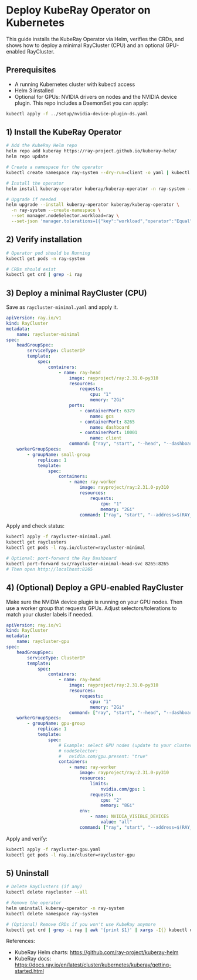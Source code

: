 # Deploy KubeRay Operator on Kubernetes

This guide installs the KubeRay Operator via Helm, verifies the CRDs, and shows how to deploy a minimal RayCluster (CPU) and an optional GPU-enabled RayCluster.

## Prerequisites

- A running Kubernetes cluster with kubectl access
- Helm 3 installed
- Optional for GPUs: NVIDIA drivers on nodes and the NVIDIA device plugin. This repo includes a DaemonSet you can apply:

```bash
kubectl apply -f ../setup/nvidia-device-plugin-ds.yaml
```

## 1) Install the KubeRay Operator

```bash
# Add the KubeRay Helm repo
helm repo add kuberay https://ray-project.github.io/kuberay-helm/
helm repo update

# Create a namespace for the operator
kubectl create namespace ray-system --dry-run=client -o yaml | kubectl apply -f -

# Install the operator
helm install kuberay-operator kuberay/kuberay-operator -n ray-system --set manager.nodeSelector.workload=ray --set-json 'manager.tolerations=[{"key":"workload","operator":"Equal","value":"ray","effect":"NoSchedule"}]'

# Upgrade if needed
helm upgrade --install kuberay-operator kuberay/kuberay-operator \
  -n ray-system --create-namespace \
  --set manager.nodeSelector.workload=ray \
  --set-json 'manager.tolerations=[{"key":"workload","operator":"Equal","value":"ray","effect":"NoSchedule"}]'
```

## 2) Verify installation

```bash
# Operator pod should be Running
kubectl get pods -n ray-system

# CRDs should exist
kubectl get crd | grep -i ray
```

## 3) Deploy a minimal RayCluster (CPU)

Save as `raycluster-minimal.yaml` and apply it.

```yaml
apiVersion: ray.io/v1
kind: RayCluster
metadata:
	name: raycluster-minimal
spec:
	headGroupSpec:
		serviceType: ClusterIP
		template:
			spec:
				containers:
					- name: ray-head
						image: rayproject/ray:2.31.0-py310
						resources:
							requests:
								cpu: "1"
								memory: "2Gi"
						ports:
							- containerPort: 6379
								name: gcs
							- containerPort: 8265
								name: dashboard
							- containerPort: 10001
								name: client
						command: ["ray", "start", "--head", "--dashboard-host=0.0.0.0"]
	workerGroupSpecs:
		- groupName: small-group
			replicas: 1
			template:
				spec:
					containers:
						- name: ray-worker
							image: rayproject/ray:2.31.0-py310
							resources:
								requests:
									cpu: "1"
									memory: "2Gi"
							command: ["ray", "start", "--address=$(RAY_HEAD_SERVICE_HOST):6379"]
```

Apply and check status:

```bash
kubectl apply -f raycluster-minimal.yaml
kubectl get rayclusters
kubectl get pods -l ray.io/cluster=raycluster-minimal

# Optional: port-forward the Ray Dashboard
kubectl port-forward svc/raycluster-minimal-head-svc 8265:8265
# Then open http://localhost:8265
```

## 4) (Optional) Deploy a GPU-enabled RayCluster

Make sure the NVIDIA device plugin is running on your GPU nodes. Then use a worker group that requests GPUs. Adjust selectors/tolerations to match your cluster labels if needed.

```yaml
apiVersion: ray.io/v1
kind: RayCluster
metadata:
	name: raycluster-gpu
spec:
	headGroupSpec:
		serviceType: ClusterIP
		template:
			spec:
				containers:
					- name: ray-head
						image: rayproject/ray:2.31.0-py310
						resources:
							requests:
								cpu: "1"
								memory: "2Gi"
						command: ["ray", "start", "--head", "--dashboard-host=0.0.0.0"]
	workerGroupSpecs:
		- groupName: gpu-group
			replicas: 1
			template:
				spec:
					# Example: select GPU nodes (update to your cluster's labels if different)
					# nodeSelector:
					#   nvidia.com/gpu.present: "true"
					containers:
						- name: ray-worker
							image: rayproject/ray:2.31.0-py310
							resources:
								limits:
									nvidia.com/gpu: 1
								requests:
									cpu: "2"
									memory: "8Gi"
							env:
								- name: NVIDIA_VISIBLE_DEVICES
									value: "all"
							command: ["ray", "start", "--address=$(RAY_HEAD_SERVICE_HOST):6379"]
```

Apply and verify:

```bash
kubectl apply -f raycluster-gpu.yaml
kubectl get pods -l ray.io/cluster=raycluster-gpu
```

## 5) Uninstall

```bash
# Delete RayClusters (if any)
kubectl delete raycluster --all

# Remove the operator
helm uninstall kuberay-operator -n ray-system
kubectl delete namespace ray-system

# (Optional) Remove CRDs if you won't use KubeRay anymore
kubectl get crd | grep -i ray | awk '{print $1}' | xargs -I{} kubectl delete crd {}
```

References:
- KubeRay Helm charts: https://github.com/ray-project/kuberay-helm
- KubeRay docs: https://docs.ray.io/en/latest/cluster/kubernetes/kuberay/getting-started.html

